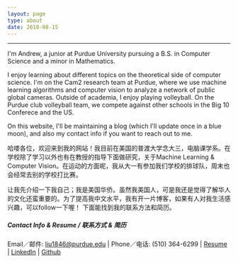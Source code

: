```yaml
---
layout: page
type: about
date: 2018-08-15
---
```


<!--Add photo here-->

---
I'm Andrew, a junior at Purdue University pursuing a B.S. in Computer Science and a minor in Mathematics.

I enjoy learning about different topics on the theoretical side of computer science. I'm on the Cam2 research team at Purdue, where we use machine learning algorithms and computer vision to analyze a network of public global cameras. Outside of academia, I enjoy playing volleyball. On the Purdue club volleyball team, we compete against other schools in the Big 10 Conferece and the US.

On this website, I'll be maintaining a blog (which I'll update once in a blue moon), and also my contact info if you want to reach out to me.

哈喽各位，欢迎来到我的网站！我目前在美国的普渡大学念大三，电脑课学系。在学校除了学习以外也有在教授的指导下面做研究，关于Machine Learning & Computer Vision。在运动的方面呢，我从大一有参加我们学校的排球队，周末也会经常去别的学校打比赛。

让我先介绍一下我自己；我是美国华侨。虽然我美国人，可是我还是觉得了解华人的文化还蛮重要的。为了提高我中文水平，我有开一片博客，如果有人对我生活感兴趣，可以follow一下喔！
下面能找到我的联系方法和简历。
##### Contact Info & Resume / 联系方式 & 简历
Email／邮件: liu1846@purdue.edu | Phone／电话: (510) 364-6299 | [Resume](https://drive.google.com/open?id=1WrVdz5FRSDJYpLcoSK1P5ZoihiabzEoW) | [LinkedIn](https://www.linkedin.com/in/liu-xin-andrew/) | [Github](https://github.com/Liu-Xin)


